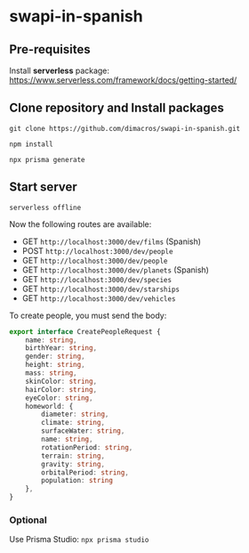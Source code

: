 # swapi-in-spanish

## Pre-requisites
Install <b>serverless</b> package: https://www.serverless.com/framework/docs/getting-started/

## Clone repository and Install packages
```git
git clone https://github.com/dimacros/swapi-in-spanish.git
```

```node
npm install
```

```node
npx prisma generate
```

## Start server
```git
serverless offline
```

Now the following routes are available:

- GET `http://localhost:3000/dev/films` (Spanish)
- POST `http://localhost:3000/dev/people`
- GET `http://localhost:3000/dev/people`
- GET `http://localhost:3000/dev/planets` (Spanish)
- GET `http://localhost:3000/dev/species`
- GET `http://localhost:3000/dev/starships`
- GET `http://localhost:3000/dev/vehicles`

To create people, you must send the body:
```ts
export interface CreatePeopleRequest {
    name: string,
    birthYear: string,
    gender: string,
    height: string,
    mass: string,
    skinColor: string,
    hairColor: string,
    eyeColor: string,
    homeworld: {
        diameter: string,
        climate: string,
        surfaceWater: string,
        name: string,
        rotationPeriod: string,
        terrain: string,
        gravity: string,
        orbitalPeriod: string,
        population: string
    },
}
```

### Optional
Use Prisma Studio: `npx prisma studio`
